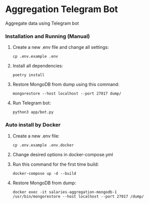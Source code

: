 # Aggregation Telegram Bot
Aggregate data using Telegram bot


### Installation and Running (Manual)
1. Create a new .env file and change all settings:

    `cp .env.example .env`

2. Install all dependencies:

    `poetry install`
3. Restore MongoDB from dump using this command:

    `mongorestore --host localhost --port 27017 dump/`

4. Run Telegram bot:

    `python3 app/bot.py`


### Auto install by Docker
1. Create a new .env file:

    `cp .env.example .env.docker`

2. Change desired options in docker-compose.yml

3. Run this command for the first time build:

    `docker-compose up -d --build`
4. Restore MongoDB from dump:

    `docker exec -it salaries-aggregation-mongodb-1 /usr/bin/mongorestore --host localhost --port 27017 /dump/`